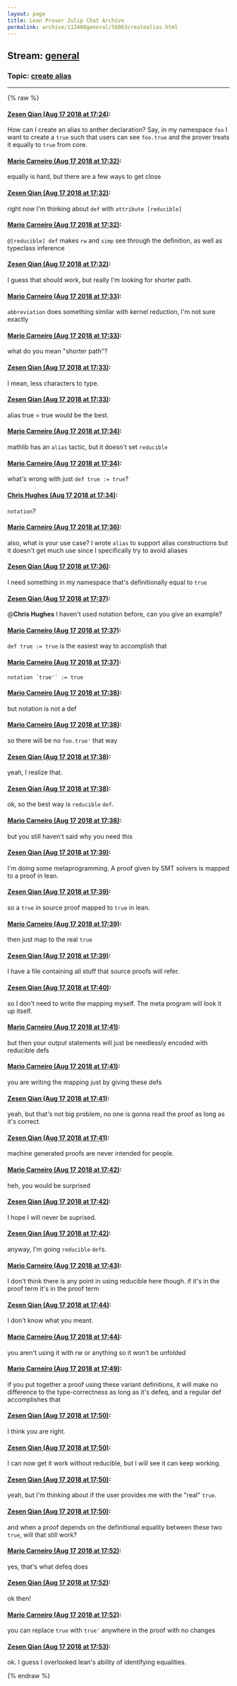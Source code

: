 ```yaml
---
layout: page
title: Lean Prover Zulip Chat Archive 
permalink: archive/113488general/56063createalias.html
---
```


## Stream: [general](index.html)
### Topic: [create alias](56063createalias.html)

---


{% raw %}
#### [ Zesen Qian (Aug 17 2018 at 17:24)](https://leanprover.zulipchat.com/#narrow/stream/113488-general/topic/create%20alias/near/132309111):
How can I create an alias to anther declaration? Say, in my namespace `foo` I want to create a `true` such that users can see `foo.true` and the prover treats it equally to `true` from core.

#### [ Mario Carneiro (Aug 17 2018 at 17:32)](https://leanprover.zulipchat.com/#narrow/stream/113488-general/topic/create%20alias/near/132309539):
equally is hard, but there are a few ways to get close

#### [ Zesen Qian (Aug 17 2018 at 17:32)](https://leanprover.zulipchat.com/#narrow/stream/113488-general/topic/create%20alias/near/132309551):
right now I'm thinking about `def` with `attribute [reducible]`

#### [ Mario Carneiro (Aug 17 2018 at 17:32)](https://leanprover.zulipchat.com/#narrow/stream/113488-general/topic/create%20alias/near/132309556):
`@[reducible] def` makes `rw` and `simp` see through the definition, as well as typeclass inference

#### [ Zesen Qian (Aug 17 2018 at 17:32)](https://leanprover.zulipchat.com/#narrow/stream/113488-general/topic/create%20alias/near/132309559):
I guess that should work, but really I'm looking for shorter path.

#### [ Mario Carneiro (Aug 17 2018 at 17:33)](https://leanprover.zulipchat.com/#narrow/stream/113488-general/topic/create%20alias/near/132309566):
`abbreviation` does something similar with kernel reduction, I'm not sure exactly

#### [ Mario Carneiro (Aug 17 2018 at 17:33)](https://leanprover.zulipchat.com/#narrow/stream/113488-general/topic/create%20alias/near/132309572):
what do you mean "shorter path"?

#### [ Zesen Qian (Aug 17 2018 at 17:33)](https://leanprover.zulipchat.com/#narrow/stream/113488-general/topic/create%20alias/near/132309578):
I mean, less characters to type.

#### [ Zesen Qian (Aug 17 2018 at 17:33)](https://leanprover.zulipchat.com/#narrow/stream/113488-general/topic/create%20alias/near/132309584):
alias true = true would be the best.

#### [ Mario Carneiro (Aug 17 2018 at 17:34)](https://leanprover.zulipchat.com/#narrow/stream/113488-general/topic/create%20alias/near/132309623):
mathlib has an `alias` tactic, but it doesn't set `reducible`

#### [ Mario Carneiro (Aug 17 2018 at 17:34)](https://leanprover.zulipchat.com/#narrow/stream/113488-general/topic/create%20alias/near/132309646):
what's wrong with just `def true := true`?

#### [ Chris Hughes (Aug 17 2018 at 17:34)](https://leanprover.zulipchat.com/#narrow/stream/113488-general/topic/create%20alias/near/132309652):
`notation`?

#### [ Mario Carneiro (Aug 17 2018 at 17:36)](https://leanprover.zulipchat.com/#narrow/stream/113488-general/topic/create%20alias/near/132309684):
also, what is your use case? I wrote `alias` to support alias constructions but it doesn't get much use since I specifically try to avoid aliases

#### [ Zesen Qian (Aug 17 2018 at 17:36)](https://leanprover.zulipchat.com/#narrow/stream/113488-general/topic/create%20alias/near/132309741):
I need something in my namespace that's definitionally equal to `true`

#### [ Zesen Qian (Aug 17 2018 at 17:37)](https://leanprover.zulipchat.com/#narrow/stream/113488-general/topic/create%20alias/near/132309775):
@**Chris Hughes** I haven't used notation before, can you give an example?

#### [ Mario Carneiro (Aug 17 2018 at 17:37)](https://leanprover.zulipchat.com/#narrow/stream/113488-general/topic/create%20alias/near/132309783):
`def true := true` is the easiest way to accomplish that

#### [ Mario Carneiro (Aug 17 2018 at 17:37)](https://leanprover.zulipchat.com/#narrow/stream/113488-general/topic/create%20alias/near/132309796):
``notation `true'` := true``

#### [ Mario Carneiro (Aug 17 2018 at 17:38)](https://leanprover.zulipchat.com/#narrow/stream/113488-general/topic/create%20alias/near/132309850):
but notation is not a def

#### [ Mario Carneiro (Aug 17 2018 at 17:38)](https://leanprover.zulipchat.com/#narrow/stream/113488-general/topic/create%20alias/near/132309857):
so there will be no `foo.true'` that way

#### [ Zesen Qian (Aug 17 2018 at 17:38)](https://leanprover.zulipchat.com/#narrow/stream/113488-general/topic/create%20alias/near/132309863):
yeah, I realize that.

#### [ Zesen Qian (Aug 17 2018 at 17:38)](https://leanprover.zulipchat.com/#narrow/stream/113488-general/topic/create%20alias/near/132309876):
ok, so the best way is `reducible` `def`.

#### [ Mario Carneiro (Aug 17 2018 at 17:38)](https://leanprover.zulipchat.com/#narrow/stream/113488-general/topic/create%20alias/near/132309877):
but you still haven't said why you need this

#### [ Zesen Qian (Aug 17 2018 at 17:39)](https://leanprover.zulipchat.com/#narrow/stream/113488-general/topic/create%20alias/near/132309894):
I'm doing some metaprogramming. A proof given by SMT solvers is mapped to a proof in lean.

#### [ Zesen Qian (Aug 17 2018 at 17:39)](https://leanprover.zulipchat.com/#narrow/stream/113488-general/topic/create%20alias/near/132309899):
so a `true` in source proof mapped to `true` in lean.

#### [ Mario Carneiro (Aug 17 2018 at 17:39)](https://leanprover.zulipchat.com/#narrow/stream/113488-general/topic/create%20alias/near/132309904):
then just map to the real `true`

#### [ Zesen Qian (Aug 17 2018 at 17:39)](https://leanprover.zulipchat.com/#narrow/stream/113488-general/topic/create%20alias/near/132309912):
I have a file containing all stuff that source proofs will refer.

#### [ Zesen Qian (Aug 17 2018 at 17:40)](https://leanprover.zulipchat.com/#narrow/stream/113488-general/topic/create%20alias/near/132309960):
so I don't need to write the mapping myself. The meta program will look it up itself.

#### [ Mario Carneiro (Aug 17 2018 at 17:41)](https://leanprover.zulipchat.com/#narrow/stream/113488-general/topic/create%20alias/near/132309992):
but then your output statements will just be needlessly encoded with reducible defs

#### [ Mario Carneiro (Aug 17 2018 at 17:41)](https://leanprover.zulipchat.com/#narrow/stream/113488-general/topic/create%20alias/near/132310001):
you are writing the mapping just by giving these defs

#### [ Zesen Qian (Aug 17 2018 at 17:41)](https://leanprover.zulipchat.com/#narrow/stream/113488-general/topic/create%20alias/near/132310021):
yeah, but that's not big problem, no one is gonna read the proof as long as it's correct.

#### [ Zesen Qian (Aug 17 2018 at 17:41)](https://leanprover.zulipchat.com/#narrow/stream/113488-general/topic/create%20alias/near/132310024):
machine generated proofs are never intended for people.

#### [ Mario Carneiro (Aug 17 2018 at 17:42)](https://leanprover.zulipchat.com/#narrow/stream/113488-general/topic/create%20alias/near/132310070):
heh, you would be surprised

#### [ Zesen Qian (Aug 17 2018 at 17:42)](https://leanprover.zulipchat.com/#narrow/stream/113488-general/topic/create%20alias/near/132310081):
I hope I will never be suprised.

#### [ Zesen Qian (Aug 17 2018 at 17:42)](https://leanprover.zulipchat.com/#narrow/stream/113488-general/topic/create%20alias/near/132310090):
anyway, I'm going `reducible` `def`s.

#### [ Mario Carneiro (Aug 17 2018 at 17:43)](https://leanprover.zulipchat.com/#narrow/stream/113488-general/topic/create%20alias/near/132310128):
I don't think there is any point in using reducible here though. if it's in the proof term it's in the proof term

#### [ Zesen Qian (Aug 17 2018 at 17:44)](https://leanprover.zulipchat.com/#narrow/stream/113488-general/topic/create%20alias/near/132310183):
I don't know what you meant.

#### [ Mario Carneiro (Aug 17 2018 at 17:44)](https://leanprover.zulipchat.com/#narrow/stream/113488-general/topic/create%20alias/near/132310184):
you aren't using it with rw or anything so it won't be unfolded

#### [ Mario Carneiro (Aug 17 2018 at 17:49)](https://leanprover.zulipchat.com/#narrow/stream/113488-general/topic/create%20alias/near/132310330):
if you put together a proof using these variant definitions, it will make no difference to the type-correctness as long as it's defeq, and a regular def accomplishes that

#### [ Zesen Qian (Aug 17 2018 at 17:50)](https://leanprover.zulipchat.com/#narrow/stream/113488-general/topic/create%20alias/near/132310459):
I think you are right.

#### [ Zesen Qian (Aug 17 2018 at 17:50)](https://leanprover.zulipchat.com/#narrow/stream/113488-general/topic/create%20alias/near/132310460):
I can now get it work without reducible, but I will see it can keep working.

#### [ Zesen Qian (Aug 17 2018 at 17:50)](https://leanprover.zulipchat.com/#narrow/stream/113488-general/topic/create%20alias/near/132310466):
yeah, but I'm thinking about if the user provides me with the "real" `true`.

#### [ Zesen Qian (Aug 17 2018 at 17:50)](https://leanprover.zulipchat.com/#narrow/stream/113488-general/topic/create%20alias/near/132310486):
and when a proof depends on the definitional equality between these two `true`, will that still work?

#### [ Mario Carneiro (Aug 17 2018 at 17:52)](https://leanprover.zulipchat.com/#narrow/stream/113488-general/topic/create%20alias/near/132310563):
yes, that's what defeq does

#### [ Zesen Qian (Aug 17 2018 at 17:52)](https://leanprover.zulipchat.com/#narrow/stream/113488-general/topic/create%20alias/near/132310571):
ok then!

#### [ Mario Carneiro (Aug 17 2018 at 17:52)](https://leanprover.zulipchat.com/#narrow/stream/113488-general/topic/create%20alias/near/132310576):
you can replace `true` with `true'` anywhere in the proof with no changes

#### [ Zesen Qian (Aug 17 2018 at 17:53)](https://leanprover.zulipchat.com/#narrow/stream/113488-general/topic/create%20alias/near/132310605):
ok. I guess I overlooked lean's ability of identifying equalities.


{% endraw %}
